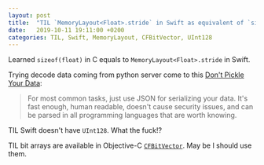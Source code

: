 ```yaml
---
layout: post
title:  "TIL `MemoryLayout<Float>.stride` in Swift as equivalent of `sizeof(float)` in C; `CFBitVector` for bit arrays; no `UInt128` in Swift"
date:   2019-10-11 19:11:00 +0200
categories: TIL, Swift, MemoryLayout, CFBitVector, UInt128
---
```

Learned `sizeof(float)` in C equals to `MemoryLayout<Float>.stride` in Swift. 

Trying decode data coming from python server come to this [Don't Pickle Your Data](https://www.benfrederickson.com/dont-pickle-your-data/):

> For most common tasks, just use JSON for serializing your data. It's fast enough, human readable, doesn't cause security issues, and can be parsed in all programming languages that are worth knowing.

TIL Swift doesn't have `UInt128`. What the fuck!?

TIL bit arrays are available in Objective-C [`CFBitVector`](https://developer.apple.com/documentation/corefoundation/cfbitvector-s0t). May be I should use them.
